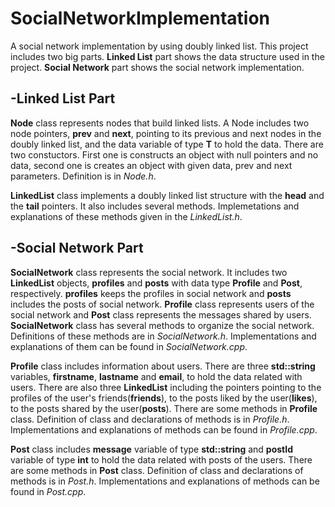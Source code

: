 # SocialNetworkImplementation
A social network implementation by using doubly linked list. This project includes two big parts. **Linked List** part shows the data structure used in the project. **Social Network** part shows the social network implementation.

## -Linked List Part

**Node** class represents nodes that build linked lists. A Node includes two node pointers, **prev** and **next**, pointing to its previous and next nodes in the doubly linked list, and the data variable of type **T** to hold the data. There are two constuctors. First one is constructs an object with null pointers and no data, second one is creates an object with given data, prev and next parameters. Definition is in *Node.h*.

**LinkedList** class implements a doubly linked list structure with the **head** and the **tail** pointers. It also includes several methods. Implemetations and explanations of these methods given in the *LinkedList.h*. 

## -Social Network Part

**SocialNetwork** class represents the social network. It includes two **LinkedList** objects, **profiles** and **posts** with data type **Profile** and **Post**, respectively. **profiles** keeps the profiles in social network and **posts** includes the posts of social network. **Profile** class represents users of the social network and **Post** class represents the messages shared by users. **SocialNetwork** class has several methods to organize the social network. Definitions of these methods are in *SocialNetwork.h*. Implementations and explanations of them can be found in *SocialNetwork.cpp*. 

**Profile** class includes information about users. There are three **std::string** variables, **firstname**, **lastname** and **email**, to hold the data related with users. There are also three **LinkedList** including the pointers pointing to the profiles of the user's friends(**friends**), to the posts liked by the user(**likes**), to the posts shared by the user(**posts**). There are some methods in **Profile** class. Definition of class and declarations of methods is in *Profile.h*. Implementations and explanations of methods can be found in *Profile.cpp*.

**Post** class includes **message** variable of type **std::string** and **postId** variable of type **int** to hold the data related with posts of the users. There are some methods in **Post** class. Definition of class and declarations of methods is in *Post.h*. Implementations and explanations of methods can be found in *Post.cpp*.


